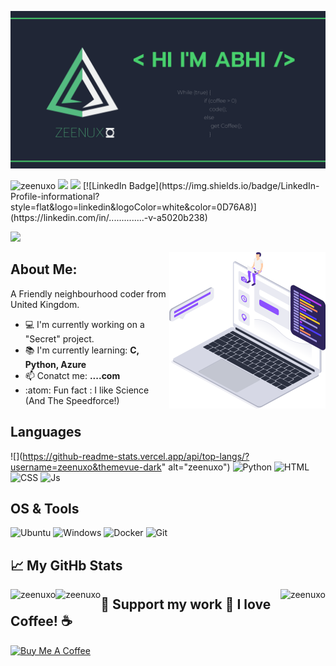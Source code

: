 ![Banner](https://github.com/Zeenuxo/zeenuxo/blob/main/banner.png)

<p align="left" alt="Identicon"> 
<img src="https://komarev.com/ghpvc/?username=zeenuxo&label=Profile%20views&color=0e75b6&style=flat" alt="zeenuxo" /> 
<img src="https://img.shields.io/bountysource/team/zeenuxo/activity?label=Bounty%20Count&style=plastic"/>
<img src="https://img.shields.io/github/followers/zeenuxo?label=Follow%20Me&style=plastic"/> 
[![LinkedIn Badge](https://img.shields.io/badge/LinkedIn-Profile-informational?style=flat&logo=linkedin&logoColor=white&color=0D76A8)](https://linkedin.com/in/..............-v-a5020b238)</p>


![](http://github-profile-summary-cards.vercel.app/api/cards/profile-details?username=zeenuxo&theme=tokyonight)


<img align="right" alt="GIF" width="250" height="250"
 src="https://github.com/Zeenuxo/zeenuxo/blob/main/coder.png">
 
 

## About Me:
A Friendly neighbourhood coder from United Kingdom.

- :computer: I'm currently working on a "Secret" project.
- :books: I'm currently learning: **C, Python, Azure**
- :mailbox: Conatct me: **....com**
- :atom: Fun fact : I like Science (And The Speedforce!)




 
## Languages
![](https://github-readme-stats.vercel.app/api/top-langs/?username=zeenuxo&themevue-dark" alt="zeenuxo")
![Python](https://img.shields.io/badge/Python-3776AB?style=for-the-badge&logo=python&logoColor=white)
![HTML](https://img.shields.io/badge/HTML5-E34F26?style=for-the-badge&logo=html5&logoColor=white)
![CSS](https://img.shields.io/badge/CSS3-1572B6?style=for-the-badge&logo=css3&logoColor=white)
![Js](https://img.shields.io/badge/JavaScript-323330?style=for-the-badge&logo=javascript&logoColor=F7DF1E)



## OS & Tools
![Ubuntu](https://img.shields.io/badge/Ubuntu-E95420?style=for-the-badge&logo=ubuntu&logoColor=white)
![Windows](https://img.shields.io/badge/Windows-0078D6?style=for-the-badge&logo=windows&logoColor=white)
![Docker](https://img.shields.io/badge/Docker-2CA5E0?style=for-the-badge&logo=docker&logoColor=white)
![Git](https://img.shields.io/badge/Git-F05032?style=for-the-badge&logo=git&logoColor=white)



## 📈 My GitHb Stats
<p><img align="left" src="https://github-readme-stats.vercel.app/api?username=zeenuxo&theme=vue-dark&show_icons=true&locale=en" alt="zeenuxo" /></p>
<p><img align="right" src="https://github-readme-stats.vercel.app/api/top-langs?username=zeenuxo&theme=vue-dark&show_icons=true&locale=en" alt="zeenuxo" /></p>
<p><img align="left" src="https://github-readme-streak-stats.herokuapp.com/?user=zeenuxo&theme=vue-dark" alt="zeenuxo" /></p>




## 🚧 Support my work 🥺  I love Coffee! ☕
<a href="https://www.buymeacoffee.com/..." target="_blank"><img src="https://cdn.buymeacoffee.com/buttons/v2/default-red.png" alt="Buy Me A Coffee" width="150" ></a>


